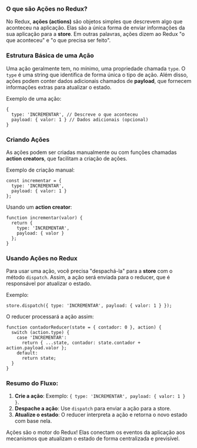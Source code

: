 ### O que são Ações no Redux?

No Redux, **ações (actions)** são objetos simples que descrevem algo que aconteceu na aplicação. Elas são a única forma de enviar informações da sua aplicação para a **store**. Em outras palavras, ações dizem ao Redux "o que aconteceu" e "o que precisa ser feito".

### Estrutura Básica de uma Ação

Uma ação geralmente tem, no mínimo, uma propriedade chamada `type`. O `type` é uma string que identifica de forma única o tipo de ação. Além disso, ações podem conter dados adicionais chamados de **payload**, que fornecem informações extras para atualizar o estado.

Exemplo de uma ação:

```
{
  type: 'INCREMENTAR', // Descreve o que aconteceu
  payload: { valor: 1 } // Dados adicionais (opcional)
}
```

### Criando Ações

As ações podem ser criadas manualmente ou com funções chamadas **action creators**, que facilitam a criação de ações.

Exemplo de criação manual:

```
const incrementar = {
  type: 'INCREMENTAR',
  payload: { valor: 1 }
};
```

Usando um **action creator**:

```
function incrementar(valor) {
  return {
    type: 'INCREMENTAR',
    payload: { valor }
  };
}
```

### Usando Ações no Redux

Para usar uma ação, você precisa "despachá-la" para a **store** com o método `dispatch`. Assim, a ação será enviada para o reducer, que é responsável por atualizar o estado.

Exemplo:

```
store.dispatch({ type: 'INCREMENTAR', payload: { valor: 1 } });
```

O reducer processará a ação assim:

```
function contadorReducer(state = { contador: 0 }, action) {
  switch (action.type) {
    case 'INCREMENTAR':
      return { ...state, contador: state.contador + action.payload.valor };
    default:
      return state;
  }
}
```

### Resumo do Fluxo:

1. **Crie a ação**: Exemplo: `{ type: 'INCREMENTAR', payload: { valor: 1 } }`.
2. **Despache a ação**: Use `dispatch` para enviar a ação para a store.
3. **Atualize o estado**: O reducer interpreta a ação e retorna o novo estado com base nela.

Ações são o motor do Redux! Elas conectam os eventos da aplicação aos mecanismos que atualizam o estado de forma centralizada e previsível.

